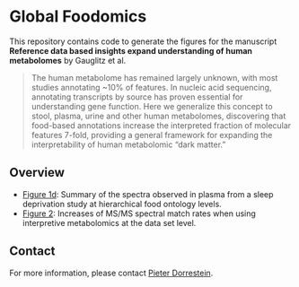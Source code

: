 # Global Foodomics

This repository contains code to generate the figures for the manuscript **Reference data based insights expand understanding of human metabolomes** by Gauglitz et al.

> The human metabolome has remained largely unknown, with most studies annotating ~10% of features. In nucleic acid sequencing, annotating transcripts by source has proven essential for understanding gene function. Here we generalize this concept to stool, plasma, urine and other human metabolomes, discovering that food-based annotations increase the interpreted fraction of molecular features 7-fold, providing a general framework for expanding the interpretability of human metabolomic “dark matter.”

## Overview

- [Figure 1d](https://github.com/DorresteinLaboratory/GlobalFoodomics/blob/master/notebooks/fig1d_flow_food_type_hierarchy.ipynb): Summary of the spectra observed in plasma from a sleep deprivation study at hierarchical food ontology levels.
- [Figure 2](https://github.com/DorresteinLaboratory/GlobalFoodomics/blob/master/notebooks/fig2_spectral_interpretation_rate.Rmd): Increases of MS/MS spectral match rates when using interpretive metabolomics at the data set level.

## Contact

For more information, please contact [Pieter Dorrestein](mailto:pdorrestein@health.ucsd.edu).
